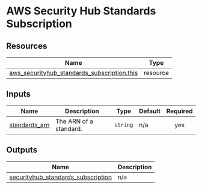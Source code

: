 # AWS Security Hub Standards Subscription

## Resources

| Name | Type |
|------|------|
| [aws_securityhub_standards_subscription.this](https://registry.terraform.io/providers/hashicorp/aws/latest/docs/resources/securityhub_standards_subscription) | resource |

## Inputs

| Name | Description | Type | Default | Required |
|------|-------------|------|---------|:--------:|
| <a name="input_standards_arn"></a> [standards\_arn](#input\_standards\_arn) | The ARN of a standard. | `string` | n/a | yes |

## Outputs

| Name | Description |
|------|-------------|
| <a name="output_securityhub_standards_subscription"></a> [securityhub\_standards\_subscription](#output\_securityhub\_standards\_subscription) | n/a |
